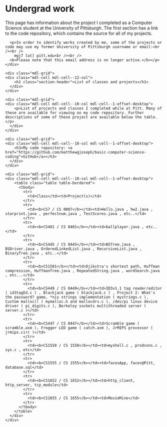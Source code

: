 <div class="section top-section materialteal">

  <h1 class="section-header">Undergrad work</h1>

  <div class="mdl-grid">
    <div class="mdl-cell mdl-cell--8-col mdl-cell--2-offset-desktop">
      <p>This page has information about the project I completed as a Computer Science student at the University of Pittsburgh. The first section has a link to the code repository, which contains the source for all of my projects.</p>

      <p>In order to identify works created by me, some of the projects or code may use my former University of Pittsburgh username or email:<br /><br />
        mgj7 [at] pitt.edu<br /><br />
      <b>Please note that this email address is no longer active.</b></p>
    </div>
  </div>
</div>

<div class="section materiallightgrey">

    <div class="mdl-grid">
    <div class="mdl-cell mdl-cell--12-col">
        <h1 class="section-header">List of classes and projects</h1>
      </div>
    </div>

    <div class="mdl-grid">
    <div class="mdl-cell mdl-cell--10-col mdl-cell--1-offset-desktop">
        <p>List of projects and classes I completed while at Pitt. Many of these are available for viewing on my code repository. Further descriptions of some of these project are available below the table.</p>
      </div>
    </div>

    <div class="mdl-grid">
    <div class="mdl-cell mdl-cell--10-col mdl-cell--1-offset-desktop">
        <h3>My code repository: <a href="https://github.com/matthewgjoseph/basic-computer-science-coding">GitHub</a></h3>
      </div>
    </div>

    <div class="mdl-grid">
    <div class="mdl-cell mdl-cell--10-col mdl-cell--1-offset-desktop">
        <table class="table table-bordered">
          <tbody>
            <tr>
              <td>Class</td><td>Project(s)</td>
            </tr>
            <tr>
              <td><b>CS7 / CS 0007</b></td><td>Hello.java , hw2.java , starprint.java , perfectnum.java , TestScores.java , etc..</td>
            </tr>
            <tr>
              <td><b>CS401 / CS 0401</b></td><td>ballplayer.java , etc..</td>
            </tr>
            <tr>
              <td><b>CS445 / CS 0445</b></td><td>BSTree.java , BSDriver.java , OrderedLinkedList.java , RecursiveList.java , BinaryTree.java , etc..</td>
            </tr>
            <tr>
              <td><b>CS1501</b></td><td>Djikstra's shortest path, Huffman compression, HuffmanTree.java , RepeatedString.java , wordSearch.java , etc...</td>
            </tr>
            <tr>
              <td><b>CS449 / CS 0449</b></td><td>ID3v1.1 tag reader/editor ( id3tagEd.c ) , Blackjack game ( blackjack.c ) , Project 2: What's the password? game, *nix strings implementation ( mystrings.c ), Custom malloc() ( mymalloc.h and mallocdrv.c ), /dev/pi linux device driver ( pi_digits.c ), Berkeley sockets multithreaded server ( server.c )</td>
            </tr>
            <tr>
              <td><b>CS447 / CS 0447</b></td><td>Scramble game ( scramble.asm ), Frogger LED game ( catch.asm ), JrMIPS processor ( jrmips.circ )</td>
            </tr>
            <tr>
              <td><b>CS1550 / CS 1550</b></td><td>myshell.c , prodcons.c , sys.c , etc</td>
            </tr>
            <tr>
              <td><b>CS1555 / CS 1555</b></td><td>facesApp, faces@Pitt, database.sql</td>
            </tr>
            <tr>
              <td><b>CS1652 / CS 1652</b></td><td>http_client, http_server, tcp_module</td>
            </tr>
            <tr>
              <td><b>CS1655 / CS 1655</b></td><td>MovieMine</td>
            </tr>
          </tbody>
        </table>
      </div>
    </div>

</div>